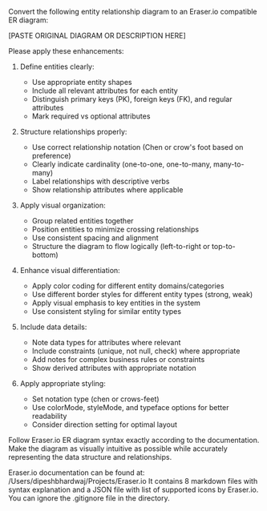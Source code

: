 Convert the following entity relationship diagram to an Eraser.io compatible ER diagram:

[PASTE ORIGINAL DIAGRAM OR DESCRIPTION HERE]

Please apply these enhancements:

1. Define entities clearly:
   - Use appropriate entity shapes
   - Include all relevant attributes for each entity
   - Distinguish primary keys (PK), foreign keys (FK), and regular attributes
   - Mark required vs optional attributes

2. Structure relationships properly:
   - Use correct relationship notation (Chen or crow's foot based on preference)
   - Clearly indicate cardinality (one-to-one, one-to-many, many-to-many)
   - Label relationships with descriptive verbs
   - Show relationship attributes where applicable

3. Apply visual organization:
   - Group related entities together
   - Position entities to minimize crossing relationships
   - Use consistent spacing and alignment
   - Structure the diagram to flow logically (left-to-right or top-to-bottom)

4. Enhance visual differentiation:
   - Apply color coding for different entity domains/categories
   - Use different border styles for different entity types (strong, weak)
   - Apply visual emphasis to key entities in the system
   - Use consistent styling for similar entity types

5. Include data details:
   - Note data types for attributes where relevant
   - Include constraints (unique, not null, check) where appropriate
   - Add notes for complex business rules or constraints
   - Show derived attributes with appropriate notation

6. Apply appropriate styling:
   - Set notation type (chen or crows-feet)
   - Use colorMode, styleMode, and typeface options for better readability
   - Consider direction setting for optimal layout

Follow Eraser.io ER diagram syntax exactly according to the documentation. Make the diagram as visually intuitive as possible while accurately representing the data structure and relationships.

Eraser.io documentation can be found at: /Users/dipeshbhardwaj/Projects/Eraser.io
It contains 8 markdown files with syntax explanation and a JSON file with list of supported icons by Eraser.io. You can ignore the .gitignore file in the directory.